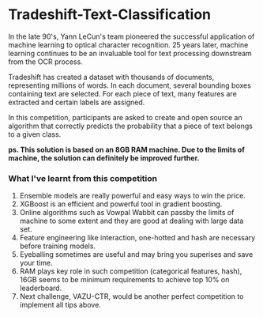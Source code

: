 Tradeshift-Text-Classification
==============================

In the late 90's, Yann LeCun's team pioneered the successful application of machine learning to optical character recognition. 25 years later, machine learning continues to be an invaluable tool for text processing downstream from the OCR process.

Tradeshift has created a dataset with thousands of documents, representing millions of words. In each document, several bounding boxes containing text are selected. For each piece of text, many features are extracted and certain labels are assigned.

In this competition, participants are asked to create and open source an algorithm that correctly predicts the probability that a piece of text belongs to a given class.

<b>ps. This solution is based on an 8GB RAM machine. Due to the limits of machine, the solution can definitely be improved further. </b>

### What I've learnt from this competition ###
1. Ensemble models are really powerful and easy ways to win the price.
2. XGBoost is an efficient and powerful tool in gradient boosting.
3. Online algorithms such as Vowpal Wabbit can passby the limits of machine to some extent and they are good at dealing with large data set. 
4. Feature engineering like interaction, one-hotted and hash are necessary before training models.
5. Eyeballing sometimes are useful and may bring you superises and save your time.
6. RAM plays key role in such competition (categorical features, hash), 16GB seems to be minimum requirements to achieve top 10% on leaderboard. 
7. Next challenge, VAZU-CTR, would be another perfect competition to implement all tips above. 
